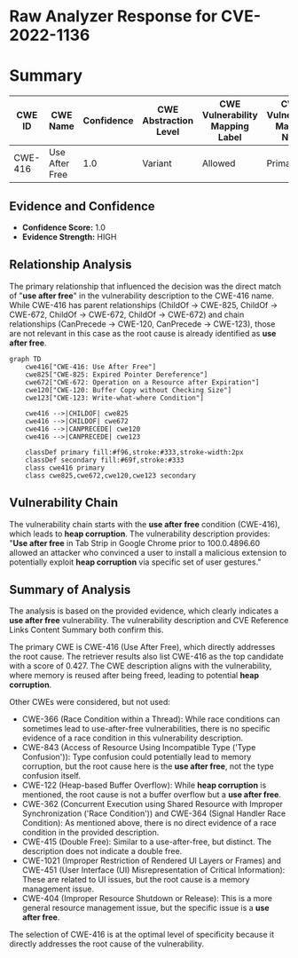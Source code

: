 # Raw Analyzer Response for CVE-2022-1136

# Summary

| CWE ID | CWE Name | Confidence | CWE Abstraction Level | CWE Vulnerability Mapping Label | CWE-Vulnerability Mapping Notes |
|---|---|---|---|---|---|
| CWE-416 | Use After Free | 1.0 | Variant | Allowed | Primary CWE |

## Evidence and Confidence

*   **Confidence Score:** 1.0
*   **Evidence Strength:** HIGH

## Relationship Analysis
The primary relationship that influenced the decision was the direct match of "**use after free**" in the vulnerability description to the CWE-416 name. While CWE-416 has parent relationships (ChildOf -> CWE-825, ChildOf -> CWE-672, ChildOf -> CWE-672, ChildOf -> CWE-672) and chain relationships (CanPrecede -> CWE-120, CanPrecede -> CWE-123), those are not relevant in this case as the root cause is already identified as **use after free**.

```mermaid
graph TD
    cwe416["CWE-416: Use After Free"]
    cwe825["CWE-825: Expired Pointer Dereference"]
    cwe672["CWE-672: Operation on a Resource after Expiration"]
    cwe120["CWE-120: Buffer Copy without Checking Size"]
    cwe123["CWE-123: Write-what-where Condition"]
    
    cwe416 -->|CHILDOF| cwe825
    cwe416 -->|CHILDOF| cwe672
    cwe416 -->|CANPRECEDE| cwe120
    cwe416 -->|CANPRECEDE| cwe123
    
    classDef primary fill:#f96,stroke:#333,stroke-width:2px
    classDef secondary fill:#69f,stroke:#333
    class cwe416 primary
    class cwe825,cwe672,cwe120,cwe123 secondary
```

## Vulnerability Chain
The vulnerability chain starts with the **use after free** condition (CWE-416), which leads to **heap corruption**. The vulnerability description provides: "**Use after free** in Tab Strip in Google Chrome prior to 100.0.4896.60 allowed an attacker who convinced a user to install a malicious extension to potentially exploit **heap corruption** via specific set of user gestures."

## Summary of Analysis
The analysis is based on the provided evidence, which clearly indicates a **use after free** vulnerability. The vulnerability description and CVE Reference Links Content Summary both confirm this.

The primary CWE is CWE-416 (Use After Free), which directly addresses the root cause. The retriever results also list CWE-416 as the top candidate with a score of 0.427. The CWE description aligns with the vulnerability, where memory is reused after being freed, leading to potential **heap corruption**.

Other CWEs were considered, but not used:

*   CWE-366 (Race Condition within a Thread): While race conditions can sometimes lead to use-after-free vulnerabilities, there is no specific evidence of a race condition in this vulnerability description.
*   CWE-843 (Access of Resource Using Incompatible Type ('Type Confusion')): Type confusion could potentially lead to memory corruption, but the root cause here is the **use after free**, not the type confusion itself.
*   CWE-122 (Heap-based Buffer Overflow): While **heap corruption** is mentioned, the root cause is not a buffer overflow but a **use after free**.
*   CWE-362 (Concurrent Execution using Shared Resource with Improper Synchronization ('Race Condition')) and CWE-364 (Signal Handler Race Condition): As mentioned above, there is no direct evidence of a race condition in the provided description.
*   CWE-415 (Double Free): Similar to a use-after-free, but distinct. The description does not indicate a double free.
*   CWE-1021 (Improper Restriction of Rendered UI Layers or Frames) and CWE-451 (User Interface (UI) Misrepresentation of Critical Information): These are related to UI issues, but the root cause is a memory management issue.
*   CWE-404 (Improper Resource Shutdown or Release): This is a more general resource management issue, but the specific issue is a **use after free**.

The selection of CWE-416 is at the optimal level of specificity because it directly addresses the root cause of the vulnerability.